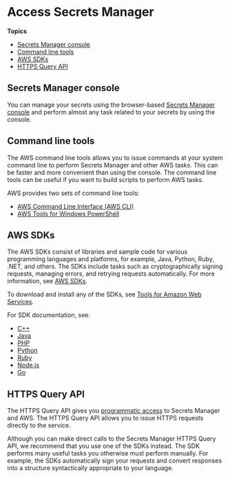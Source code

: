 # Access Secrets Manager<a name="asm_access"></a>

**Topics**
+ [Secrets Manager console](#asm-console)
+ [Command line tools](#asm-cli)
+ [AWS SDKs](#asm-sdks)
+ [HTTPS Query API](#asm-sdks_query-api)

## Secrets Manager console<a name="asm-console"></a>

You can manage your secrets using the browser\-based [Secrets Manager console](https://console.aws.amazon.com/secretsmanager/) and perform almost any task related to your secrets by using the console\.

## Command line tools<a name="asm-cli"></a>

The AWS command line tools allows you to issue commands at your system command line to perform Secrets Manager and other AWS tasks\. This can be faster and more convenient than using the console\. The command line tools can be useful if you want to build scripts to perform AWS tasks\.

AWS provides two sets of command line tools: 
+ [AWS Command Line Interface \(AWS CLI\)](https://docs.aws.amazon.com/cli/latest/userguide/) 
+ [AWS Tools for Windows PowerShell](https://docs.aws.amazon.com/powershell/latest/userguide/)

## AWS SDKs<a name="asm-sdks"></a>

The AWS SDKs consist of libraries and sample code for various programming languages and platforms, for example, Java, Python, Ruby, \.NET, and others\. The SDKs include tasks such as cryptographically signing requests, managing errors, and retrying requests automatically\. For more information, see [AWS SDKs](#asm-sdks)\.

To download and install any of the SDKs, see [Tools for Amazon Web Services](https://aws.amazon.com/tools/#sdk)\.

For SDK documentation, see:
+ [C\+\+](http://sdk.amazonaws.com/cpp/api/LATEST/namespace_aws_1_1_secrets_manager.html)
+ [Java](https://docs.aws.amazon.com/AWSJavaSDK/latest/javadoc/com/amazonaws/services/secretsmanager/package-summary.html)
+ [PHP](https://docs.aws.amazon.com//aws-sdk-php/v3/api/namespace-Aws.SecretsManager.html)
+ [Python](https://boto3.amazonaws.com/v1/documentation/api/latest/reference/services/secretsmanager.html)
+ [Ruby](https://docs.aws.amazon.com/sdk-for-ruby/v3/api/Aws/SecretsManager.html)
+ [Node\.js](https://docs.aws.amazon.com/AWSJavaScriptSDK/latest/AWS/SecretsManager.html)
+ [Go](https://docs.aws.amazon.com/sdk-for-go/v1/developer-guide/welcome.html)

## HTTPS Query API<a name="asm-sdks_query-api"></a>

The HTTPS Query API gives you [programmatic access](https://docs.aws.amazon.com/secretsmanager/latest/apireference/Welcome.html) to Secrets Manager and AWS\. The HTTPS Query API allows you to issue HTTPS requests directly to the service\. 

Although you can make direct calls to the Secrets Manager HTTPS Query API, we recommend that you use one of the SDKs instead\. The SDK performs many useful tasks you otherwise must perform manually\. For example, the SDKs automatically sign your requests and convert responses into a structure syntactically appropriate to your language\.